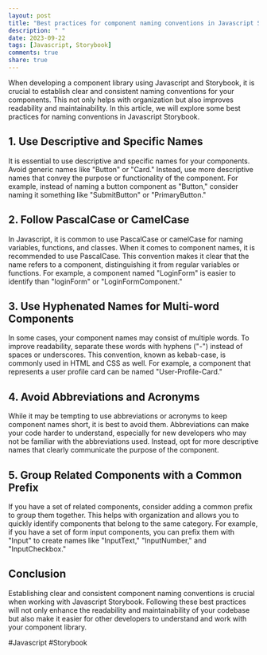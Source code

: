```yaml
---
layout: post
title: "Best practices for component naming conventions in Javascript Storybook"
description: " "
date: 2023-09-22
tags: [Javascript, Storybook]
comments: true
share: true
---
```


When developing a component library using Javascript and Storybook, it is crucial to establish clear and consistent naming conventions for your components. This not only helps with organization but also improves readability and maintainability. In this article, we will explore some best practices for naming conventions in Javascript Storybook.

## 1. Use Descriptive and Specific Names

It is essential to use descriptive and specific names for your components. Avoid generic names like "Button" or "Card." Instead, use more descriptive names that convey the purpose or functionality of the component. For example, instead of naming a button component as "Button," consider naming it something like "SubmitButton" or "PrimaryButton."

## 2. Follow PascalCase or CamelCase

In Javascript, it is common to use PascalCase or camelCase for naming variables, functions, and classes. When it comes to component names, it is recommended to use PascalCase. This convention makes it clear that the name refers to a component, distinguishing it from regular variables or functions. For example, a component named "LoginForm" is easier to identify than "loginForm" or "LoginFormComponent."

## 3. Use Hyphenated Names for Multi-word Components

In some cases, your component names may consist of multiple words. To improve readability, separate these words with hyphens ("-") instead of spaces or underscores. This convention, known as kebab-case, is commonly used in HTML and CSS as well. For example, a component that represents a user profile card can be named "User-Profile-Card."

## 4. Avoid Abbreviations and Acronyms

While it may be tempting to use abbreviations or acronyms to keep component names short, it is best to avoid them. Abbreviations can make your code harder to understand, especially for new developers who may not be familiar with the abbreviations used. Instead, opt for more descriptive names that clearly communicate the purpose of the component.

## 5. Group Related Components with a Common Prefix

If you have a set of related components, consider adding a common prefix to group them together. This helps with organization and allows you to quickly identify components that belong to the same category. For example, if you have a set of form input components, you can prefix them with "Input" to create names like "InputText," "InputNumber," and "InputCheckbox."

## Conclusion

Establishing clear and consistent component naming conventions is crucial when working with Javascript Storybook. Following these best practices will not only enhance the readability and maintainability of your codebase but also make it easier for other developers to understand and work with your component library.

#Javascript #Storybook